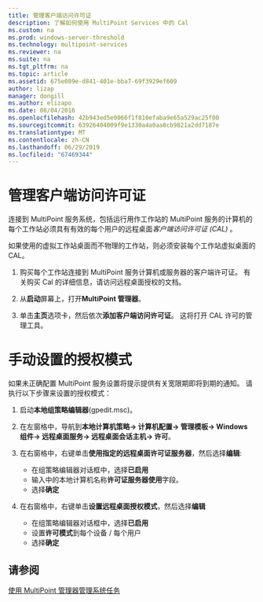 ```yaml
---
title: 管理客户端访问许可证
description: 了解如何使用 MultiPoint Services 中的 Cal
ms.custom: na
ms.prod: windows-server-threshold
ms.technology: multipoint-services
ms.reviewer: na
ms.suite: na
ms.tgt_pltfrm: na
ms.topic: article
ms.assetid: 675e089e-d841-401e-bba7-69f3929ef609
author: lizap
manager: dongill
ms.author: elizapo
ms.date: 08/04/2016
ms.openlocfilehash: 42b943ed5e0066f1f810efaba9e65a529ac25f00
ms.sourcegitcommit: 63926404009f9e1330a4a0aa8cb9821a2dd7187e
ms.translationtype: MT
ms.contentlocale: zh-CN
ms.lasthandoff: 06/29/2019
ms.locfileid: "67469344"
---
```

# <a name="manage-client-access-licenses"></a>管理客户端访问许可证
连接到 MultiPoint 服务系统，包括运行用作工作站的 MultiPoint 服务的计算机的每个工作站必须具有有效的每个用户的远程桌面*客户端访问许可证 (CAL)* 。

如果使用的虚拟工作站桌面而不物理的工作站，则必须安装每个工作站虚拟桌面的 CAL。  
  
1.  购买每个工作站连接到 MultiPoint 服务计算机或服务器的客户端许可证。 有关购买 Cal 的详细信息，请访问远程桌面授权的文档。 

2.  从**启动**屏幕上，打开**MultiPoint 管理器**。  
  
3.  单击**主页**选项卡，然后依次**添加客户端访问许可证**。  这将打开 CAL 许可的管理工具。

# <a name="set-the-licensing-mode-manually"></a>手动设置的授权模式
如果未正确配置 MultiPoint 服务设置将提示提供有关宽限期即将到期的通知。 请执行以下步骤来设置的授权模式：

1. 启动**本地组策略编辑器**(gpedit.msc)。

2. 在左窗格中，导航到**本地计算机策略-> 计算机配置-> 管理模板-> Windows 组件-> 远程桌面服务-> 远程桌面会话主机-> 许可**。

3. 在右窗格中，右键单击**使用指定的远程桌面许可证服务器**，然后选择**编辑**:
   - 在组策略编辑器对话框中，选择**已启用**
   - 输入中的本地计算机名称**许可证服务器使用**字段。
   - 选择**确定**
  
4. 在右窗格中，右键单击**设置远程桌面授权模式**，然后选择**编辑**
   - 在组策略编辑器对话框中，选择**已启用**
   - 设置**许可模式**到每个设备 / 每个用户
   - 选择**确定** 

  
## <a name="see-also"></a>请参阅  
[使用 MultiPoint 管理器管理系统任务](Manage-System-Tasks-Using-MultiPoint-Manager.md)
